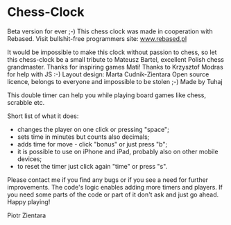 Chess-Clock
===========
Beta version for ever ;-)
This chess clock was made in cooperation with Rebased. Visit bullshit-free programmers site: www.rebased.pl

  It would be impossible to make this clock without passion to chess, so let this chess-clock be 
  a small tribute to Mateusz Bartel, excellent Polish chess grandmaster. Thanks for inspiring games Mati!
  Thanks to Krzysztof Modras for help with JS :-)
  Layout design: Marta Cudnik-Zientara
  Open source licence, belongs to everyone and impossible to be stolen ;-)
  Made by Tuhaj

  This double timer can help you while playing board games like chess, scrabble etc.

Short list of what it does:
  - changes the player on one click or pressing "space";
  - sets time in minutes but counts also decimals;
  - adds time for move - click "bonus" or just press "b";
  - it is possible to use on iPhone and iPad, probably also on other mobile devices;
  - to reset the timer just click again "time" or press "s".

Please contact me if you find any bugs or if you see a need for further improvements.
The code's logic enables adding more timers and players. If you need some parts of the code or part of it don't ask and just go ahead.
Happy playing!

Piotr Zientara